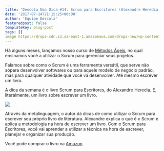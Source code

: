```yaml
---
title: 'Descola Uma Dica #14: Scrum para Escritores (Alexandre Heredia)'
date: '2017-07-14T21:15:25+00:00'
author: 'Equipe Descola'
featuredpost: false
templateKey: blog-post
tags: []
image https://drops-cdn.s3.sa-east-1.amazonaws.com/drops-new/wp-content/uploads/2017/07/14211512/Descola_umadica-14-150x150.png
---
```

Há alguns meses, lançamos nosso curso de [Métodos Ágeis](https://descola.org/curso/metodos-ageis), no qual ensinamos você a utilizar o Scrum para gerenciar seus projetos.

Falamos sobre como o Scrum é uma ferramenta versátil, que serve não sópara desenvolver softwares ou para aquele modelo de negócio padrão, mas para qualquer atividade que você vá desenvolver. Até mesmo escrever um livro.

A dica da semana é o livro Scrum para Escritores, do Alexandre Heredia. É, literalmente, um livro sobre escrever um livro.

![](https://descola.org/drops/wp-content/uploads/2017/07/scrum-para-escritores-698x1024.png)

Através da metalinguagem, o autor dá dicas de como utilizar o Scrum para escrever seu próprio livro de literatura. Alexandre explica o que é o Scrum e aplica a metodologia na hora de escrever um livro. Com o Scrum para Escritores, você vai aprender a utilizar a técnica na hora de escrever, planejar e organizar sua produção.

Você pode comprar o livro na [Amazon](https://www.amazon.com.br/Scrum-para-Escritores-Alexandre-Heredia-ebook/dp/B00YAMXEZ2).